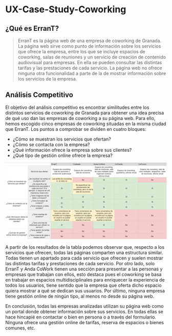 # UX-Case-Study-Coworking
## ¿Qué es ErranT?
> ErranT es la página web de una empresa de coworking de Granada. La página web sirve como punto de información sobre los servicios que ofrece la empresa, entre los que se incluye espacios de coworking, salas de reuniones y un servicio de creación de contenido audiovisual para empresas. En ella se pueden consultar las distintas tarifas y las prestaciones de cada servicio. La página web no ofrece ninguna otra funcionalidad a parte de la de mostrar información sobre los servicios de la empresa.
## Análisis Competitivo
El objetivo del análisis competitivo es encontrar similitudes entre los distintos servicios de coworking de Granada para obtener una idea precisa de qué uso dan las empresas de coworking a su página web. Para ello, hemos escogido cinco empresas de coworking situadas en la misma ciudad que ErranT. Los puntos a comprobar se dividen en cuatro bloques:
* ¿Cómo se muestran los servicios que ofertan?
* ¿Cómo se contacta con la empresa?
* ¿Qué información ofrece la empresa sobre sus clientes?
* ¿Qué tipo de gestión online ofrece la empresa?

![Análisis_competitivo](img/analisis_competitivo.png)

A partir de los resultados de la tabla podemos observar que, respecto a los servicios que ofrecen, todas las páginas comparten una estructura similar. Todas tienen un apartado para cada servicio que ofrecen y suelen mostrar las distintas tarifas y prestaciones de cada servicio. Por otro lado, solo ErranT y Anda CoWork tienen una sección para presentar a las personas y empresas que trabajan con ellos, esto destaca pues el coworking se basa en trabajar en espacios multidisciplinales para enriquecer la experiencia de todos los usuarios, tiene sentido que la empresa que oferta dicho espacio quiera mostrar a qué se dedican sus usuarios. Por último, ninguna empresa tiene gestión online de ningún tipo, al menos no desde su página web.

En conclusión, todas las empresas analizadas utilizan su página web como un portal donde obtener información sobre sus servicios. En todas ellas se hace hincapié en contactar o bien en persona o a través del formulario. Ninguna ofrece una gestión online de tarifas, reserva de espacios o bienes comunes, etc.